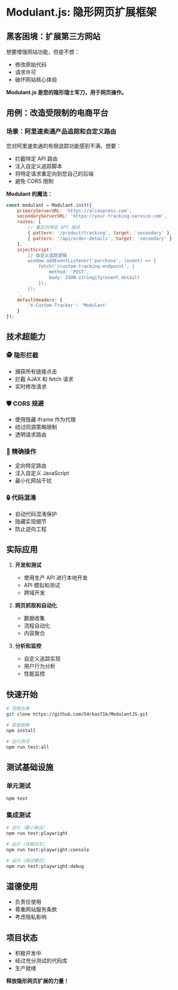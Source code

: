 # Modulant.js: 隐形网页扩展框架

## 黑客困境：扩展第三方网站

想要增强网站功能，但是不想：
- 修改原始代码
- 请求许可
- 破坏网站核心体验

**Modulant.js 是您的隐形瑞士军刀，用于网页操作。**

## 用例：改造受限制的电商平台

### 场景：阿里速卖通产品追踪和自定义路由

您对阿里速卖通的有限追踪功能感到不满，想要：
- 拦截特定 API 路由
- 注入自定义追踪脚本
- 将特定请求重定向到您自己的后端
- 避免 CORS 限制

**Modulant 的魔法：**
```javascript
const modulant = Modulant.init({
    primaryServerURL: 'https://aliexpress.com',
    secondaryServerURL: 'https://your-tracking-service.com',
    routes: [
        // 重定向特定 API 端点
        { pattern: '/product/tracking', target: 'secondary' },
        { pattern: '/api/order-details', target: 'secondary' }
    ],
    injectScript: `
        // 自定义追踪逻辑
        window.addEventListener('purchase', (event) => {
            fetch('/custom-tracking-endpoint', {
                method: 'POST',
                body: JSON.stringify(event.detail)
            });
        });
    `,
    defaultHeaders: {
        'X-Custom-Tracker': 'Modulant'
    }
});
```

## 技术超能力

### 🕵️ 隐形拦截
- 捕获所有链接点击
- 拦截 AJAX 和 fetch 请求
- 实时修改请求

### 🛡️ CORS 规避
- 使用隐藏 iframe 作为代理
- 绕过同源策略限制
- 透明请求路由

### 🧬 精确操作
- 定向特定路由
- 注入自定义 JavaScript
- 最小化网站干扰

### 🔒 代码混淆
- 自动代码混淆保护
- 隐藏实现细节
- 防止逆向工程

## 实际应用

1. **开发和测试**
   - 使用生产 API 进行本地开发
   - API 模拟和测试
   - 跨域开发

2. **网页抓取和自动化**
   - 数据收集
   - 流程自动化
   - 内容聚合

3. **分析和监控**
   - 自定义追踪实现
   - 用户行为分析
   - 性能监控

## 快速开始

```bash
# 克隆仓库
git clone https://github.com/54rkaz71k/ModulantJS.git

# 安装依赖
npm install

# 运行测试
npm run test:all
```

## 测试基础设施

### 单元测试
```bash
npm test
```

### 集成测试
```bash
# 运行（最小输出）
npm run test:playwright

# 运行（详细日志）
npm run test:playwright:console

# 运行（调试模式）
npm run test:playwright:debug
```

## 道德使用
- 负责任使用
- 尊重网站服务条款
- 考虑隐私影响

## 项目状态
- 积极开发中
- 经过充分测试的代码库
- 生产就绪

**释放隐形网页扩展的力量！**
